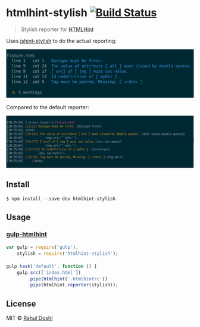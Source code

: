 # htmlhint-stylish [![Build Status](https://travis-ci.org/doshprompt/htmlhint-stylish.svg)](https://travis-ci.org/doshprompt/htmlhint-stylish)

> Stylish reporter for [HTMLHint](https://htmlhint.com)

Uses [jshint-stylish](https://github.com/sindresorhus/jshint-stylish) to do the actual reporting:

![](screenshot.png)

Compared to the default reporter:

![](screenshot-default-reporter.png)

## Install

```
$ npm install --save-dev htmlhint-stylish
```

## Usage

### [gulp-htmlhint](https://www.npmjs.com/package/gulp-htmlhint)

```js
var gulp = require('gulp'),
    stylish = require('htmlhint-stylish');

gulp.task('default', function () {
    gulp.src(['index.html'])
        .pipe(htmlhint('.htmlhintrc'))
        .pipe(htmlhint.reporter(stylish));
```

## License

MIT © [Rahul Doshi](http://twitter.com/doshprompt)
